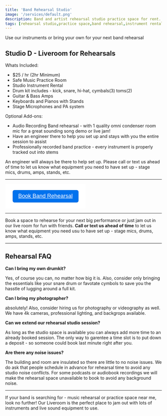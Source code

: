 ```yaml
---
title: 'Band Rehearsal Studio'
image: '/services/default.png'
description: Band and artist rehearsal studio practice space for rent.
tags: [rehearsal studio,practice space,band rehearsal,instrument rental]
---
```

Use our instruments or bring your own for your next band rehearsal

## Studio D - Liveroom for Rehearsals

Whats Included:

- $25 / hr (2hr Minimum)
- Safe Music Practice Room
- Studio Instrument Rental
- Drum kit includes - kick, snare, hi-hat, cymbals(3) toms(2)
- Guitar & Bass Amps
- Keyboards and Pianos with Stands
- Stage Microphones and PA system

Optional Add-ons:

- Audio Recording Band rehearsal - with 1 quality omni condenser room mic for a great sounding song demo or live jam!
- Have an engineer there to help you set up and stays with you the entire session to assist
- Professionally recorded band practice - every instrument is properly tracked out into stems

An engineer will always be there to help set up. Please call or text us ahead of time to let us know what equipment you need to have set up - stage mics, drums, amps, stands, etc. 

- - -

<div style="
  overflow: auto;
  display: flex;
  flex-direction: column;
  justify-content: flex-end;
  align-items: center;
  width: 259px;
  background: #FFFFFF;
  font-family: SQ Market, SQ Market, Helvetica, Arial, sans-serif;
  ">
  <div style="padding: 20px;">
  <a target="_blank" href="https://checkout.square.site/buy/QRQWE2MKRDVH3ZS6NDRTP4QP" style="
    display: inline-block;
    font-size: 18px;
    line-height: 38px;
    height: 40px;
    color: #ffffff;
    min-width: 212px;
    background-color: #0072ee;
    text-align: center;
    box-shadow: 0 0 0 1px rgba(0,0,0,.1) inset;
    border-radius: 6px;
  ">Book Band Rehearsal</a>
  </div>
</div>

- - -

Book a space to rehearse for your next big performance or just jam out in our live room for fun with friends. **Call or text us ahead of time** to let us know what equipment you need usu to have set up - stage mics, drums, amps, stands, etc. 

- - -

## Rehearsal FAQ

**Can I bring my own drumkit?**

Yes, of course you can, no matter how big it is. Also, consider only bringing the essentials like your snare drum or favotate cymbols to save you the hasstle of lugging around a full kit.

**Can I bring my photographer?**

absolutely! Also, consider hiring us for photography or videography as well. We have 4k cameras, professional lighting, and backgrops available.

**Can we extend our rehearsal studio session?**

As long as the studio space is available you can always add more time to an already booked session. The only way to garentee a time slot is to put down a deposit - so someone could book last minute right after you.

**Are there any noise issues?**

The building and room are insulated so there are little to no noise issues. We do ask that people schedule in advance for rehearsal time to avoid any studio noise conflicts. For some podcasts or audiobook recordings we will make the rehearsal space unavailable to book to avoid any background noise.

- - -

If your band is searching for - music rehearsal or practice space near me, look no further!  Our Liveroom is the perfect place to jam out with lots of instruments and live sound equipment to use.



